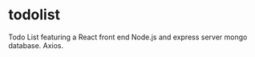 # todolist

Todo List featuring a React front end
Node.js and express server
mongo database.
Axios.


